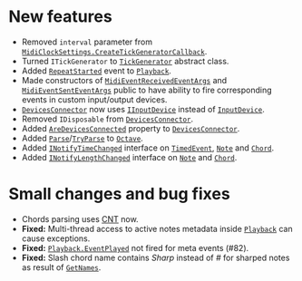 # New features

* Removed `interval` parameter from [`MidiClockSettings.CreateTickGeneratorCallback`](https://melanchall.github.io/drywetmidi/api/Melanchall.DryWetMidi.Devices.MidiClockSettings.html#Melanchall_DryWetMidi_Devices_MidiClockSettings_CreateTickGeneratorCallback).
* Turned `ITickGenerator` to [`TickGenerator`](https://melanchall.github.io/drywetmidi/api/Melanchall.DryWetMidi.Devices.TickGenerator.html) abstract class.
* Added [`RepeatStarted`](https://melanchall.github.io/drywetmidi/api/Melanchall.DryWetMidi.Devices.Playback.html#Melanchall_DryWetMidi_Devices_Playback_RepeatStarted) event to [`Playback`](https://melanchall.github.io/drywetmidi/api/Melanchall.DryWetMidi.Devices.Playback.html).
* Made constructors of [`MidiEventReceivedEventArgs`](https://melanchall.github.io/drywetmidi/api/Melanchall.DryWetMidi.Devices.MidiEventReceivedEventArgs.html) and [`MidiEventSentEventArgs`](https://melanchall.github.io/drywetmidi/api/Melanchall.DryWetMidi.Devices.MidiEventSentEventArgs.html) public to have ability to fire corresponding events in custom input/output devices.
* [`DevicesConnector`](https://melanchall.github.io/drywetmidi/api/Melanchall.DryWetMidi.Devices.DevicesConnector.html) now uses [`IInputDevice`](https://melanchall.github.io/drywetmidi/api/Melanchall.DryWetMidi.Devices.IInputDevice.html) instead of [`InputDevice`](https://melanchall.github.io/drywetmidi/api/Melanchall.DryWetMidi.Devices.InputDevice.html).
* Removed `IDisposable` from [`DevicesConnector`](https://melanchall.github.io/drywetmidi/api/Melanchall.DryWetMidi.Devices.DevicesConnector.html).
* Added [`AreDevicesConnected`](https://melanchall.github.io/drywetmidi/api/Melanchall.DryWetMidi.Devices.DevicesConnector.html#Melanchall_DryWetMidi_Devices_DevicesConnector_AreDevicesConnected) property to [`DevicesConnector`](https://melanchall.github.io/drywetmidi/api/Melanchall.DryWetMidi.Devices.DevicesConnector.html).
* Added [`Parse`](https://melanchall.github.io/drywetmidi/api/Melanchall.DryWetMidi.MusicTheory.Octave.html)/[`TryParse`](https://melanchall.github.io/drywetmidi/api/Melanchall.DryWetMidi.MusicTheory.Octave.html#Melanchall_DryWetMidi_MusicTheory_Octave_TryParse_System_String_Melanchall_DryWetMidi_MusicTheory_Octave__) to [`Octave`](https://melanchall.github.io/drywetmidi/api/Melanchall.DryWetMidi.MusicTheory.Octave.html).
* Added [`INotifyTimeChanged`](https://melanchall.github.io/drywetmidi/api/Melanchall.DryWetMidi.Interaction.INotifyTimeChanged.html) interface on [`TimedEvent`](https://melanchall.github.io/drywetmidi/api/Melanchall.DryWetMidi.Interaction.TimedEvent.html), [`Note`](https://melanchall.github.io/drywetmidi/api/Melanchall.DryWetMidi.Interaction.Note.html) and [`Chord`](https://melanchall.github.io/drywetmidi/api/Melanchall.DryWetMidi.Interaction.Chord.html).
* Added [`INotifyLengthChanged`](https://melanchall.github.io/drywetmidi/api/Melanchall.DryWetMidi.Interaction.INotifyLengthChanged.html) interface on [`Note`](https://melanchall.github.io/drywetmidi/api/Melanchall.DryWetMidi.Interaction.Note.html) and [`Chord`](https://melanchall.github.io/drywetmidi/api/Melanchall.DryWetMidi.Interaction.Chord.html).

# Small changes and bug fixes

* Chords parsing uses [CNT](https://melanchall.github.io/drywetmidi/articles/music-theory/Chord.html#chords-names-table) now.
* **Fixed:** Multi-thread access to active notes metadata inside [`Playback`](https://melanchall.github.io/drywetmidi/api/Melanchall.DryWetMidi.Devices.Playback.html) can cause exceptions.
* **Fixed:** [`Playback.EventPlayed`](https://melanchall.github.io/drywetmidi/api/Melanchall.DryWetMidi.Devices.Playback.html#Melanchall_DryWetMidi_Devices_Playback_EventPlayed) not fired for meta events (#82).
* **Fixed:** Slash chord name contains _Sharp_ instead of _#_ for sharped notes as result of [`GetNames`](https://melanchall.github.io/drywetmidi/api/Melanchall.DryWetMidi.MusicTheory.Chord.html#Melanchall_DryWetMidi_MusicTheory_Chord_GetNames).